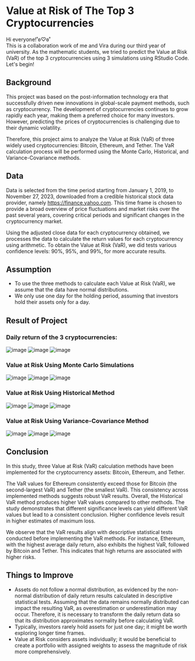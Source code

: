 # Value at Risk of The Top 3 Cryptocurrencies
Hi everyone!˚ʚ♡ɞ˚  
This is a collaboration work of me and Vira during our third year of university. As the mathematic students, we tried to predict the Value at Risk (VaR) of the top 3 cryptocurrencies using 3 simulations using RStudio Code. Let's begin!   

## Background
This project was based on the post-information technology era that successfully driven new innovations in global-scale payment methods, such as cryptocurrency. The development of cryptocurrencies continues to grow rapidly each year, making them a preferred choice for many investors. However, predicting the prices of cryptocurrencies is challenging due to their dynamic volatility.   

Therefore, this project aims to analyze the Value at Risk (VaR) of three widely used cryptocurrencies: Bitcoin, Ethereum, and Tether. The VaR calculation process will be performed using the Monte Carlo, Historical, and Variance-Covariance methods.
    
## Data 
Data is selected from the time period starting from January 1, 2019, to November 27, 2023, downloaded from a credible historical stock data provider, namely https://finance.yahoo.com. This time frame is chosen to provide a broad overview of price fluctuations and market risks over the past several years, covering critical periods and significant changes in the cryptocurrency market.

Using the adjusted close data for each cryptocurrency obtained, we processes the data to calculate the return values for each cryptocurrency using arithmetic. To obtain the Value at Risk (VaR), we did tests various confidence levels: 90%, 95%, and 99%, for more accurate results.

## Assumption
- To use the three methods to calculate each Value at Risk (VaR), we assume that the data have normal distributions.
- We only use one day for the holding period, assuming that investors hold their assets only for a day.

## Result of Project
### Daily return of the 3 cryptocurrencies:
![image](https://github.com/shannenswibisono/VaR-of-Top-3-Crypto/assets/155773383/66c2f263-dd61-4365-847f-fdfaed65aa7e)
![image](https://github.com/shannenswibisono/VaR-of-Top-3-Crypto/assets/155773383/961d8fdb-86a8-4c30-a0a6-cc9f68e0d01d)
![image](https://github.com/shannenswibisono/VaR-of-Top-3-Crypto/assets/155773383/bbbee10a-e6b0-42c2-943c-c5e18334fc57)
### Value at Risk Using Monte Carlo Simulations
![image](https://github.com/shannenswibisono/VaR-of-Top-3-Crypto/assets/155773383/4c0b4173-8052-4113-b8fb-a6749deeee9e)
![image](https://github.com/shannenswibisono/VaR-of-Top-3-Crypto/assets/155773383/5008d2cf-27d1-4b3d-b6d3-1b3c1b2b9bcd)
![image](https://github.com/shannenswibisono/VaR-of-Top-3-Crypto/assets/155773383/fd0f4edf-3f67-470f-87b1-9ba65327efe8)
### Value at Risk Using Historical Method
![image](https://github.com/shannenswibisono/VaR-of-Top-3-Crypto/assets/155773383/3414815b-4b6f-4172-8a1c-539dd8c74fca)
![image](https://github.com/shannenswibisono/VaR-of-Top-3-Crypto/assets/155773383/d8cd109e-08c7-4760-9d7a-4c0b11e1520d)
![image](https://github.com/shannenswibisono/VaR-of-Top-3-Crypto/assets/155773383/3995b886-d79f-4b78-9fd0-550b44cc2d63)
### Value at Risk Using Variance-Covariance Method
![image](https://github.com/shannenswibisono/VaR-of-Top-3-Crypto/assets/155773383/2155cd55-89d3-434f-a76f-4052f3e24715)
![image](https://github.com/shannenswibisono/VaR-of-Top-3-Crypto/assets/155773383/89e6f4b9-94ab-4ed4-bc2b-faf4dc5369ab)
![image](https://github.com/shannenswibisono/VaR-of-Top-3-Crypto/assets/155773383/a3ad2b32-aab0-43ef-92a1-0cc875c54432)

## Conclusion
In this study, three Value at Risk (VaR) calculation methods have been implemented for the cryptocurrency assets: Bitcoin, Ethereum, and Tether. 

The VaR values for Ethereum consistently exceed those for Bitcoin (the second-largest VaR) and Tether (the smallest VaR). This consistency across implemented methods suggests robust VaR results. Overall, the Historical VaR method produces higher VaR values compared to other methods. The study demonstrates that different significance levels can yield different VaR values but lead to a consistent conclusion. Higher confidence levels result in higher estimates of maximum loss.

We observe that the VaR results align with descriptive statistical tests conducted before implementing the VaR methods. For instance, Ethereum, with the highest average daily return, also exhibits the highest VaR, followed by Bitcoin and Tether. This indicates that high returns are associated with higher risks.

## Things to Improve
- Assets do not follow a normal distribution, as evidenced by the non-normal distribution of daily return results calculated in descriptive statistical tests. Assuming that the data remains normally distributed can impact the resulting VaR, as overestimation or underestimation may occur. Therefore, it is necessary to transform the daily return data so that its distribution approximates normality before calculating VaR.
- Typically, investors rarely hold assets for just one day; it might be worth exploring longer time frames.
- Value at Risk considers assets individually; it would be beneficial to create a portfolio with assigned weights to assess the magnitude of risk more comprehensively.

